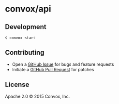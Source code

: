 # convox/api

## Development

    $ convox start

## Contributing

* Open a [GitHub Issue](https://github.com/convox/kernel/issues/new) for bugs and feature requests
* Initiate a [GitHub Pull Request](https://help.github.com/articles/using-pull-requests/) for patches

## License

Apache 2.0 &copy; 2015 Convox, Inc.
